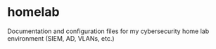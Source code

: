 # homelab
Documentation and configuration files for my cybersecurity home lab environment (SIEM, AD, VLANs, etc.)
